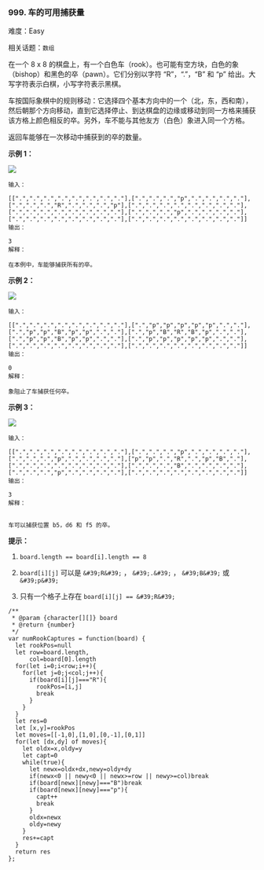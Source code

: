 ### 999. 车的可用捕获量

难度：Easy

相关话题：`数组`

在一个 8 x 8 的棋盘上，有一个白色车（rook）。也可能有空方块，白色的象（bishop）和黑色的卒（pawn）。它们分别以字符 &ldquo;R&rdquo;，&ldquo;.&rdquo;，&ldquo;B&rdquo; 和 &ldquo;p&rdquo; 给出。大写字符表示白棋，小写字符表示黑棋。



车按国际象棋中的规则移动：它选择四个基本方向中的一个（北，东，西和南），然后朝那个方向移动，直到它选择停止、到达棋盘的边缘或移动到同一方格来捕获该方格上颜色相反的卒。另外，车不能与其他友方（白色）象进入同一个方格。



返回车能够在一次移动中捕获到的卒的数量。




**示例 1：** 



![](https://assets.leetcode-cn.com/aliyun-lc-upload/uploads/2019/02/23/1253_example_1_improved.PNG)






```
输入：

[[".",".",".",".",".",".",".","."],[".",".",".","p",".",".",".","."],[".",".",".","R",".",".",".","p"],[".",".",".",".",".",".",".","."],[".",".",".",".",".",".",".","."],[".",".",".","p",".",".",".","."],[".",".",".",".",".",".",".","."],[".",".",".",".",".",".",".","."]]
输出：

3
解释：

在本例中，车能够捕获所有的卒。

```


**示例 2：** 



![](https://assets.leetcode-cn.com/aliyun-lc-upload/uploads/2019/02/23/1253_example_2_improved.PNG)






```
输入：

[[".",".",".",".",".",".",".","."],[".","p","p","p","p","p",".","."],[".","p","p","B","p","p",".","."],[".","p","B","R","B","p",".","."],[".","p","p","B","p","p",".","."],[".","p","p","p","p","p",".","."],[".",".",".",".",".",".",".","."],[".",".",".",".",".",".",".","."]]
输出：

0
解释：

象阻止了车捕获任何卒。

```


**示例 3：** 



![](https://assets.leetcode-cn.com/aliyun-lc-upload/uploads/2019/02/23/1253_example_3_improved.PNG)






```
输入：

[[".",".",".",".",".",".",".","."],[".",".",".","p",".",".",".","."],[".",".",".","p",".",".",".","."],["p","p",".","R",".","p","B","."],[".",".",".",".",".",".",".","."],[".",".",".","B",".",".",".","."],[".",".",".","p",".",".",".","."],[".",".",".",".",".",".",".","."]]
输出：

3
解释：


车可以捕获位置 b5，d6 和 f5 的卒。

```






**提示：** 




1.  `board.length == board[i].length == 8` 

2.  `board[i][j]`  可以是 `&#39;R&#39;` ， `&#39;.&#39;` ， `&#39;B&#39;` 或 `&#39;p&#39;` 

3. 只有一个格子上存在 `board[i][j] == &#39;R&#39;` 






```
/**
 * @param {character[][]} board
 * @return {number}
 */
var numRookCaptures = function(board) {
  let rookPos=null
  let row=board.length,
      col=board[0].length
  for(let i=0;i<row;i++){
    for(let j=0;j<col;j++){
      if(board[i][j]==="R"){
        rookPos=[i,j]
        break
      }
    }
  }
  let res=0
  let [x,y]=rookPos
  let moves=[[-1,0],[1,0],[0,-1],[0,1]]
  for(let [dx,dy] of moves){
    let oldx=x,oldy=y
    let capt=0
    while(true){
      let newx=oldx+dx,newy=oldy+dy
      if(newx<0 || newy<0 || newx>=row || newy>=col)break
      if(board[newx][newy]==="B")break
      if(board[newx][newy]==="p"){
        capt++
        break
      }
      oldx=newx
      oldy=newy
    }
    res+=capt
  }
  return res
};



```


